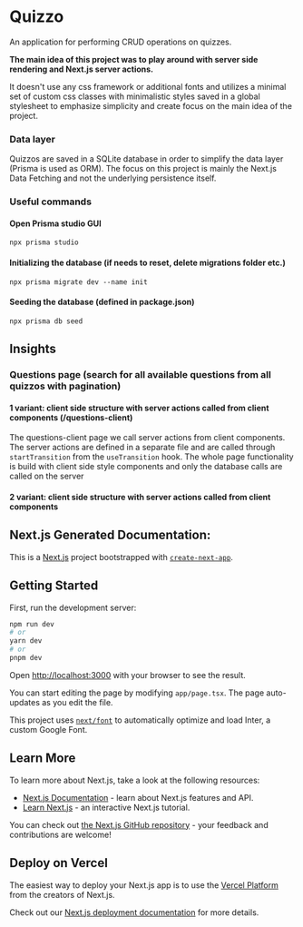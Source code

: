 # Quizzo
An application for performing CRUD operations on quizzes.

**The main idea of this project was to play around with server side rendering and Next.js server actions.**

It doesn't use any css framework or additional fonts and utilizes a minimal set of custom css classes with minimalistic styles saved in a global stylesheet to emphasize simplicity and create focus on the main idea of the project.

### Data layer
Quizzos are saved in a SQLite database in order to simplify the data layer (Prisma is used as ORM). The focus on this project is mainly the Next.js Data Fetching and not the underlying persistence itself.

### Useful commands
#### Open Prisma studio GUI
`npx prisma studio`

#### Initializing the database (if needs to reset, delete migrations folder etc.)
`npx prisma migrate dev --name init`

#### Seeding the database (defined in package.json)
`npx prisma db seed`

## Insights
### Questions page (search for all available questions from all quizzos with pagination)
#### 1 variant: client side structure with server actions called from client components (/questions-client)
The questions-client page we call server actions from client components. The server actions are defined in a separate file and are called through `startTransition` from the `useTransition` hook.
The whole page functionality is build with client side style components and only the database calls are called on the server
#### 2 variant: client side structure with server actions called from client components



## Next.js Generated Documentation:

This is a [Next.js](https://nextjs.org/) project bootstrapped with [`create-next-app`](https://github.com/vercel/next.js/tree/canary/packages/create-next-app).

## Getting Started

First, run the development server:

```bash
npm run dev
# or
yarn dev
# or
pnpm dev
```

Open [http://localhost:3000](http://localhost:3000) with your browser to see the result.

You can start editing the page by modifying `app/page.tsx`. The page auto-updates as you edit the file.

This project uses [`next/font`](https://nextjs.org/docs/basic-features/font-optimization) to automatically optimize and load Inter, a custom Google Font.

## Learn More

To learn more about Next.js, take a look at the following resources:

- [Next.js Documentation](https://nextjs.org/docs) - learn about Next.js features and API.
- [Learn Next.js](https://nextjs.org/learn) - an interactive Next.js tutorial.

You can check out [the Next.js GitHub repository](https://github.com/vercel/next.js/) - your feedback and contributions are welcome!

## Deploy on Vercel

The easiest way to deploy your Next.js app is to use the [Vercel Platform](https://vercel.com/new?utm_medium=default-template&filter=next.js&utm_source=create-next-app&utm_campaign=create-next-app-readme) from the creators of Next.js.

Check out our [Next.js deployment documentation](https://nextjs.org/docs/deployment) for more details.
